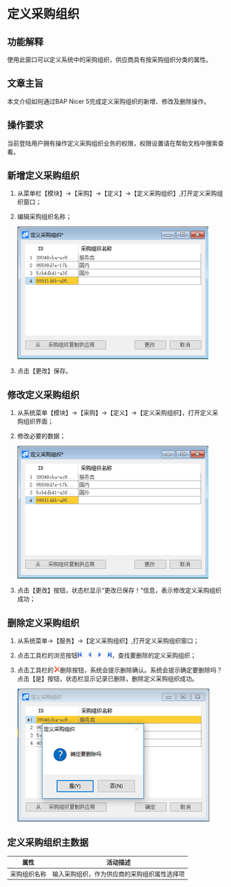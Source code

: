 # 定义采购组织

## 功能解释

使用此窗口可以定义系统中的采购组织，供应商具有按采购组织分类的属性。

## 文章主旨

本文介绍如何通过BAP Nicer 5完成定义采购组织的新增、修改及删除操作。

## 操作要求

当前登陆用户拥有操作定义采购组织业务的权限，权限设置请在帮助文档中搜索查看。

## 新增定义采购组织

1. 从菜单栏【模块】->【采购】->【定义】->【定义采购组织】,打开定义采购组织窗口；

2. 编辑采购组织名称；

   ![](images/cgzz1.png)

3. 点击【更改】保存。

## 修改定义采购组织

1. 从系统菜单【模块】->【采购】->【定义】->【定义采购组织】，打开定义采购组织界面；

2. 修改必要的数据；

   ![](images/cgzz2.png)

3. 点击【更改】按钮，状态栏显示“更改已保存！”信息，表示修改定义采购组织成功；

## 删除定义采购组织

1. 从系统菜单->【服务】->【定义采购组织】,打开定义采购组织窗口；

2. 点击工具栏的浏览按钮![](images/cg003.png)，查找要删除的定义采购组织；

3. 点击工具栏的![](images/cgdel.png)删除按钮，系统会提示删除确认。系统会提示确定要删除吗？点击【是】按钮，状态栏显示记录已删除，删除定义采购组织成功。

   ![](images/cgzz3.png)

## 定义采购组织主数据

| 属性         | 活动描述                                     |
| ------------ | -------------------------------------------- |
| 采购组织名称 | 输入采购组织，作为供应商的采购组织属性选择项 |

